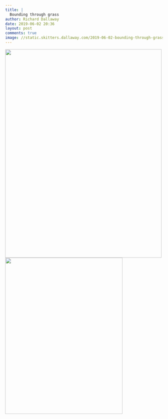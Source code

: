 ```yaml
---
title: |
  Bounding through grass
author: Richard Dallaway
date: 2019-06-02 20:36
layout: post
comments: true
image: //static.skitters.dallaway.com/2019-06-02-bounding-through-grass-thumb-2-IMG_8503.GIF
---
```


<div>
        <a href="//static.skitters.dallaway.com/2019-06-02-bounding-through-grass-fullsize-2-IMG_8503.GIF">
          <img src="//static.skitters.dallaway.com/2019-06-02-bounding-through-grass-thumb-2-IMG_8503.GIF" width="500" height="667"/>
        </a>
      </div><div>
        <a href="//static.skitters.dallaway.com/2019-06-02-bounding-through-grass-fullsize-4-IMG_8506.JPG">
          <img src="//static.skitters.dallaway.com/2019-06-02-bounding-through-grass-thumb-4-IMG_8506.JPG" width="375" height="500"/>
        </a>
      </div>



 


  


  

      